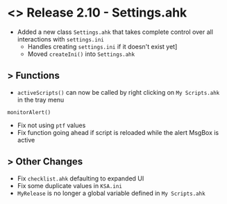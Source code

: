 # <> Release 2.10 - Settings.ahk 
- Added a new class `Settings.ahk` that takes complete control over all interactions with `settings.ini`
    - Handles creating `settings.ini` if it doesn't exist yet]
    - Moved `createIni()` into `Settings.ahk`
    
## > Functions
- `activeScripts()` can now be called by right clicking on `My Scripts.ahk` in the tray menu

`monitorAlert()`
- Fix not using `ptf` values
- Fix function going ahead if script is reloaded while the alert MsgBox is active

## > Other Changes
- Fix `checklist.ahk` defaulting to expanded UI
- Fix some duplicate values in `KSA.ini`
- `MyRelease` is no longer a global variable defined in `My Scripts.ahk`